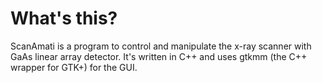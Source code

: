 What's this?
============

ScanAmati is a program to control and manipulate the x-ray scanner with GaAs linear array detector.
It's written in C++ and uses gtkmm (the C++ wrapper for GTK+) for the GUI.

